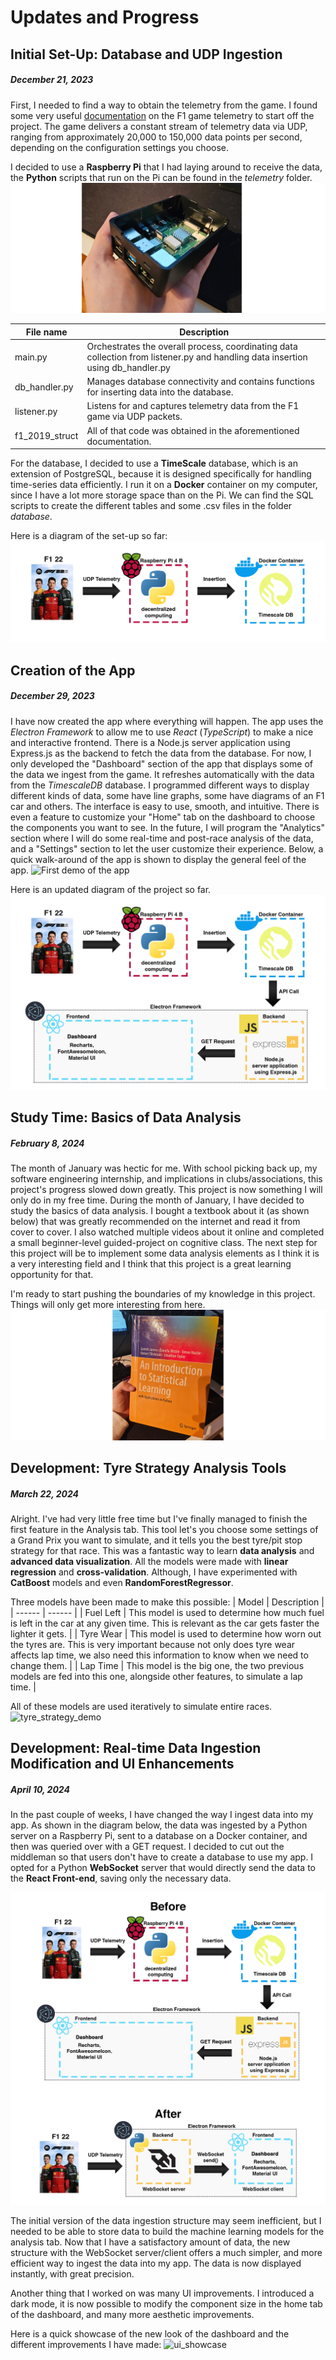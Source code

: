 # Updates and Progress

## Initial Set-Up: Database and UDP Ingestion
##### _December 21, 2023_

First, I needed to find a way to obtain the telemetry from the game. I found some very useful [documentation](https://f1-2019-telemetry.readthedocs.io/en/latest/telemetry-specification.html) on the F1 game telemetry to start off the project. The game delivers a constant stream of telemetry data via UDP, ranging from approximately 20,000 to 150,000 data points per second, depending on the configuration settings you choose. 

I decided to use a **Raspberry Pi** that I had laying around to receive the data, the **Python** scripts that run on the Pi can be found in the *telemetry* folder.
![My Raspberry Pi](images/raspberry_pi.jpg)

| File name | Description |
| ------ | ------ |
| main.py | Orchestrates the overall process, coordinating data collection from listener.py and handling data insertion using db_handler.py |
| db_handler.py | Manages database connectivity and contains functions for inserting data into the database. |
| listener.py | Listens for and captures telemetry data from the F1 game via UDP packets. |
| f1_2019_struct | All of that code was obtained in the aforementioned documentation. |

For the database, I decided to use a **TimeScale** database, which is an extension of PostgreSQL, because it is designed specifically for handling time-series data efficiently. I run it on a **Docker** container on my computer, since I have a lot more storage space than on the Pi. We can find the SQL scripts to create the different tables and some .csv files in the folder *database*.

Here is a diagram of the set-up so far:
![Diagram of the architecture](images/diagram_1.jpg)

## Creation of the App
##### _December 29, 2023_
I have now created the app where everything will happen. The app uses the *Electron Framework* to allow me to use *React* (*TypeScript*) to make a nice and interactive frontend. There is a Node.js server application using Express.js as the backend to fetch the data from the database. For now, I only developed the "Dashboard" section of the app that displays some of the data we ingest from the game. It refreshes automatically with the data from the *TimescaleDB* database. I programmed different ways to display different kinds of data, some have line graphs, some have diagrams of an F1 car and others. The interface is easy to use, smooth, and intuitive. There is even a feature to customize your "Home" tab on the dashboard to choose the components you want to see. In the future, I will program the "Analytics" section where I will do some real-time and post-race analysis of the data, and a "Settings" section to let the user customize their experience. Below, a quick walk-around of the app is shown to display the general feel of the app.
![First demo of the app](images/demo_1.gif)

Here is an updated diagram of the project so far.
![Updated diagram of the architecture](images/diagram_2.jpg)

## Study Time: Basics of Data Analysis
##### _February 8, 2024_
The month of January was hectic for me. With school picking back up, my software engineering internship, and implications in clubs/associations, this project's progress slowed down greatly. This project is now something I will only do in my free time. During the month of January, I have decided to study the basics of data analysis. I bought a textbook about it (as shown below) that was greatly recommended on the internet and read it from cover to cover. I also watched multiple videos about it online and completed a small beginner-level guided-project on cognitive class. The next step for this project will be to implement some data analysis elements as I think it is a very interesting field and I think that this project is a great learning opportunity for that.

I'm ready to start pushing the boundaries of my knowledge in this project. Things will only get more interesting from here.
![Textbook that I bought](images/textbook.jpg)

## Development: Tyre Strategy Analysis Tools
##### _March 22, 2024_
Alright. I've had very little free time but I've finally managed to finish the first feature in the Analysis tab.
This tool let's you choose some settings of a Grand Prix you want to simulate, and it tells you the best tyre/pit stop strategy for that race.
This was a fantastic way to learn **data analysis** and **advanced data visualization**. All the models were made with **linear regression** and **cross-validation**. Although, I have experimented with **CatBoost** models and even **RandomForestRegressor**.

Three models have been made to make this possible:
| Model | Description |
| ------ | ------ |
| Fuel Left | This model is used to determine how much fuel is left in the car at any given time. This is relevant as the car gets faster the lighter it gets. |
| Tyre Wear | This model is used to determine how worn out the tyres are. This is very important because not only does tyre wear affects lap time, we also need this information to know when we need to change them. |
| Lap Time | This model is the big one, the two previous models are fed into this one, alongside other features, to simulate a lap time. |

All of these models are used iteratively to simulate entire races. 
![tyre_strategy_demo](images/tyre_strategy_1.gif)

## Development: Real-time Data Ingestion Modification and UI Enhancements
##### _April 10, 2024_
In the past couple of weeks, I have changed the way I ingest data into my app. As shown in the diagram below, the data was ingested by a Python server on a Raspberry Pi, sent to a database on a Docker container, and then was queried over with a GET request. I decided to cut out the middleman so that users don't have to create a database to use my app. I opted for a Python **WebSocket** server that would directly send the data to the **React Front-end**, saving only the necessary data.

![new diagram](images/diagram_3.jpg)

The initial version of the data ingestion structure may seem inefficient, but I needed to be able to store data to build the machine learning models for the analysis tab. Now that I have a satisfactory amount of data, the new structure with the WebSocket server/client offers a much simpler, and more efficient way to ingest the data into my app. The data is now displayed instantly, with great precision.

Another thing that I worked on was many UI improvements. I introduced a dark mode, it is now possible to modify the component size in the home tab of the dashboard, and many more aesthetic improvements.

Here is a quick showcase of the new look of the dashboard and the different improvements I have made:
![ui_showcase](images/ui_showcase.gif)
